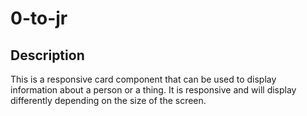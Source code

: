 # 0-to-jr

## Description

This is a responsive card component that can be used to display information about a person or a thing. It is responsive and will display differently depending on the size of the screen.
